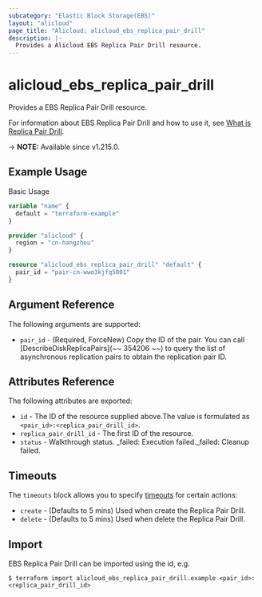 ```yaml
---
subcategory: "Elastic Block Storage(EBS)"
layout: "alicloud"
page_title: "Alicloud: alicloud_ebs_replica_pair_drill"
description: |-
  Provides a Alicloud EBS Replica Pair Drill resource.
---
```


# alicloud_ebs_replica_pair_drill

Provides a EBS Replica Pair Drill resource. 

For information about EBS Replica Pair Drill and how to use it, see [What is Replica Pair Drill](https://www.alibabacloud.com/help/en/).

-> **NOTE:** Available since v1.215.0.

## Example Usage

Basic Usage

```terraform
variable "name" {
  default = "terraform-example"
}

provider "alicloud" {
  region = "cn-hangzhou"
}

resource "alicloud_ebs_replica_pair_drill" "default" {
  pair_id = "pair-cn-wwo3kjfq5001"
}
```

## Argument Reference

The following arguments are supported:
* `pair_id` - (Required, ForceNew) Copy the ID of the pair. You can call [DescribeDiskReplicaPairs](~~ 354206 ~~) to query the list of asynchronous replication pairs to obtain the replication pair ID.

## Attributes Reference

The following attributes are exported:
* `id` - The ID of the resource supplied above.The value is formulated as `<pair_id>:<replica_pair_drill_id>`.
* `replica_pair_drill_id` - The first ID of the resource.
* `status` - Walkthrough status. _failed: Execution failed._failed: Cleanup failed.

## Timeouts

The `timeouts` block allows you to specify [timeouts](https://www.terraform.io/docs/configuration-0-11/resources.html#timeouts) for certain actions:
* `create` - (Defaults to 5 mins) Used when create the Replica Pair Drill.
* `delete` - (Defaults to 5 mins) Used when delete the Replica Pair Drill.

## Import

EBS Replica Pair Drill can be imported using the id, e.g.

```shell
$ terraform import alicloud_ebs_replica_pair_drill.example <pair_id>:<replica_pair_drill_id>
```